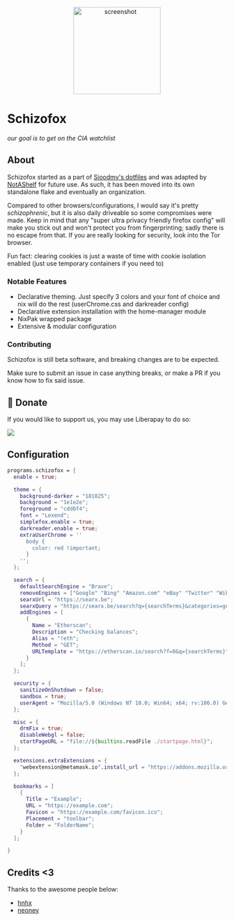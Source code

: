 <p align="center">
<img src="https://github.com/schizofox/assets/blob/main/logo/logo.png" alt="screenshot" width="200" align="center" />
</p>

# Schizofox

_our goal is to get on the CIA watchlist_

## About

Schizofox started as a part of [Sioodmy's dotfiles](https://github.com/sioodmy/dotfiles) and was adapted by [NotAShelf](https://github.com/notashelf/nyx) for future use. As such, it has been moved into its own standalone flake and eventually an organization.

Compared to other browsers/configurations, I would say it's pretty _schizophrenic_, but it is also daily driveable so some compromises were made. Keep in mind that any "super ultra privacy friendly firefox config" will make you stick out and won't protect you from fingerprinting; sadly there is no escape from that. If you are really looking for security, look into the Tor browser.

Fun fact: clearing cookies is just a waste of time with cookie isolation enabled (just use temporary containers if you need to)

### Notable Features

- Declarative theming. Just specify 3 colors and your font of choice and nix will do the rest (userChrome.css and darkreader config)
- Declarative extension installation with the home-manager module
- NixPak wrapped package
- Extensive & modular configuration

### Contributing

Schizofox is still beta software, and breaking changes are to be expected.

Make sure to submit an issue in case anything breaks, or make a PR if you know how to fix said issue.

## 💛 Donate

If you would like to support us, you may use Liberapay to do so:

<a href="https://liberapay.com/schizofox/donate"><img src="https://img.shields.io/liberapay/patrons/notashelf.svg?logo=liberapay?color=e5c890&labelColor=303446&style=for-the-badge"></a>

## Configuration

```nix
programs.schizofox = {
  enable = true;

  theme = {
    background-darker = "181825";
    background = "1e1e2e";
    foreground = "cdd6f4";
    font = "Lexend";
    simplefox.enable = true;
    darkreader.enable = true;
    extraUserChrome = ''
      body {
        color: red !important;
      }
    '';
  };

  search = {
    defaultSearchEngine = "Brave";
    removeEngines = ["Google" "Bing" "Amazon.com" "eBay" "Twitter" "Wikipedia"];
    searxUrl = "https://searx.be";
    searxQuery = "https://searx.be/search?q={searchTerms}&categories=general";
    addEngines = [
      {
        Name = "Etherscan";
        Description = "Checking balances";
        Alias = "!eth";
        Method = "GET";
        URLTemplate = "https://etherscan.io/search?f=0&q={searchTerms}";
      }
    ];
  };

  security = {
    sanitizeOnShutdown = false;
    sandbox = true;
    userAgent = "Mozilla/5.0 (Windows NT 10.0; Win64; x64; rv:106.0) Gecko/20100101 Firefox/106.0";
  };

  misc = {
    drmFix = true;
    disableWebgl = false;
    startPageURL = "file://${builtins.readFile ./startpage.html}";
  };

  extensions.extraExtensions = {
    "webextension@metamask.io".install_url = "https://addons.mozilla.org/firefox/downloads/latest/ether-metamask/latest.xpi";
  };

  bookmarks = [
    {
      Title = "Example";
      URL = "https://example.com";
      Favicon = "https://example.com/favicon.ico";
      Placement = "toolbar";
      Folder = "FolderName";
    }
  ];

}
```

## Credits <3

Thanks to the awesome people below:

- [hnhx](https://github.com/hnhx)
- [neoney](https://github.com/n3oney)
